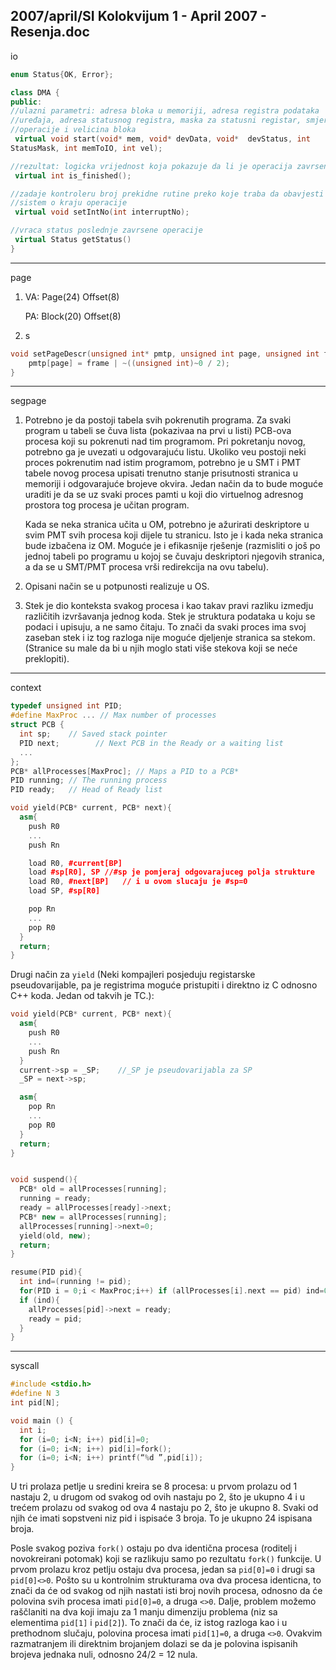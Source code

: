 2007/april/SI Kolokvijum 1 - April 2007 - Resenja.doc
--------------------------------------------------------------------------------
io
```cpp
enum Status{OK, Error};

class DMA {
public:
//ulazni parametri: adresa bloka u memoriji, adresa registra podataka
//uređaja, adresa statusnog registra, maska za statusni registar, smjer
//operacije i velicina bloka
 virtual void start(void* mem, void* devData, void*  devStatus, int
StatusMask, int memToIO, int vel);

//rezultat: logicka vrijednost koja pokazuje da li je operacija zavrsena
 virtual int is_finished();

//zadaje kontroleru broj prekidne rutine preko koje traba da obavjesti
//sistem o kraju operacije
 virtual void setIntNo(int interruptNo);

//vraca status poslednje zavrsene operacije
 virtual Status getStatus()
}

```

--------------------------------------------------------------------------------
page

1. VA: Page(24) Offset(8)

   PA: Block(20) Offset(8)
2. s
```cpp
void setPageDescr(unsigned int* pmtp, unsigned int page, unsigned int frame){
    pmtp[page] = frame | ~((unsigned int)~0 / 2);
}
```

--------------------------------------------------------------------------------
segpage

1. Potrebno je da postoji tabela svih pokrenutih programa. Za svaki program u tabeli se čuva
lista (pokazivaa na prvi u listi) PCB-ova procesa koji su pokrenuti nad tim programom. Pri
pokretanju novog, potrebno ga je uvezati u odgovarajuću listu. Ukoliko veu postoji neki
proces pokrenutim nad istim programom, potrebno je u SMT i PMT tabele novog procesa
upisati trenutno stanje prisutnosti stranica u memoriji i odgovarajuće brojeve okvira. Jedan
način da to bude moguće uraditi je da se uz svaki proces pamti u koji dio virtuelnog adresnog
prostora tog procesa je učitan program.

   Kada se neka stranica učita u OM, potrebno je ažurirati deskriptore u svim PMT svih procesa
koji dijele tu stranicu. Isto je i kada neka stranica bude izbačena iz OM. Moguće je i efikasnije
rješenje (razmisliti o još po jednoj tabeli po programu u kojoj se čuvaju deskriptori njegovih
stranica, a da se u SMT/PMT procesa vrši redirekcija na ovu tabelu).
2. Opisani način se u potpunosti realizuje u OS.
3. Stek je dio konteksta svakog procesa i kao takav pravi razliku izmedju različitih
izvršavanja jednog koda. Stek je struktura podataka u koju se podaci i upisuju, a ne samo
čitaju. To znači da svaki proces ima svoj zaseban stek i iz tog razloga nije moguće djeljenje
stranica sa stekom. (Stranice su male da bi u njih moglo stati više stekova koji se neće
preklopiti).


--------------------------------------------------------------------------------
context

```cpp
typedef unsigned int PID;
#define MaxProc ... // Max number of processes
struct PCB {
  int sp;    // Saved stack pointer
  PID next;        // Next PCB in the Ready or a waiting list
  ...
};
PCB* allProcesses[MaxProc]; // Maps a PID to a PCB*
PID running; // The running process
PID ready;   // Head of Ready list

void yield(PCB* current, PCB* next){
  asm{
    push R0
    ...
    push Rn

    load R0, #current[BP]
    load #sp[R0], SP //#sp je pomjeraj odgovarajuceg polja strukture
    load R0, #next[BP]   // i u ovom slucaju je #sp=0
    load SP, #sp[R0]

    pop Rn
    ...
    pop R0
  }
  return;
}
```
Drugi način za `yield` (Neki kompajleri posjeduju registarske
pseudovarijable, pa je registrima moguće pristupiti i direktno iz C odnosno
C++ koda. Jedan od takvih je TC.):
```cpp
void yield(PCB* current, PCB* next){
  asm{
    push R0
    ...
    push Rn
  }
  current->sp = _SP;    //_SP je pseudovarijabla za SP
  _SP = next->sp;

  asm{
    pop Rn
    ...
    pop R0
  }
  return;
}


void suspend(){
  PCB* old = allProcesses[running];
  running = ready;
  ready = allProcesses[ready]->next;
  PCB* new = allProcesses[running];
  allProcesses[running]->next=0;
  yield(old, new);
  return;
}

resume(PID pid){
  int ind=(running != pid);
  for(PID i = 0;i < MaxProc;i++) if (allProcesses[i].next == pid) ind=0;
  if (ind){
    allProcesses[pid]->next = ready;
    ready = pid;
  }
}
```
--------------------------------------------------------------------------------
syscall

```cpp
#include <stdio.h>
#define N 3
int pid[N];

void main () {
  int i;
  for (i=0; i<N; i++) pid[i]=0;
  for (i=0; i<N; i++) pid[i]=fork();
  for (i=0; i<N; i++) printf(“%d ”,pid[i]);
}
```

U tri prolaza petlje u sredini kreira se 8 procesa: u prvom prolazu od 1 nastaju 2, u
drugom od svakog od ovih nastaju po 2, što je ukupno 4 i u trećem prolazu od svakog od ova
4 nastaju po 2, što je ukupno 8. Svaki od njih će imati sopstveni niz pid i ispisaće 3 broja. To
je ukupno 24 ispisana broja.

Posle svakog poziva `fork()`  ostaju po dva identična procesa (roditelj i novokreirani
potomak) koji se razlikuju samo po rezultatu `fork()`  funkcije. U prvom prolazu kroz petlju
ostaju dva procesa, jedan sa `pid[0]=0` i drugi sa `pid[0]<>0`. Pošto su u kontrolnim strukturama
ova dva procesa identicna, to znači da će od svakog od njih nastati isti broj novih procesa,
odnosno da će polovina svih procesa imati `pid[0]=0`, a druga `<>0`. Dalje, problem možemo
raščlaniti na dva koji imaju za 1 manju dimenziju problema (niz sa elementima `pid[1]`  i
`pid[2]`). To znači da će, iz istog razloga kao i u prethodnom slučaju, polovina procesa imati
`pid[1]=0`, a druga `<>0`. Ovakvim razmatranjem ili direktnim brojanjem dolazi se da je
polovina ispisanih brojeva jednaka nuli, odnosno 24/2 = 12 nula.
